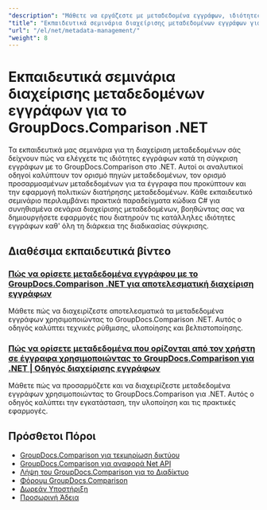 ```yaml
---
"description": "Μάθετε να εργάζεστε με μεταδεδομένα εγγράφων, ιδιότητες και διαμόρφωση μεταδεδομένων σε αποτελέσματα σύγκρισης με το GroupDocs.Comparison για .NET."
"title": "Εκπαιδευτικά σεμινάρια διαχείρισης μεταδεδομένων εγγράφων για το GroupDocs.Comparison .NET"
"url": "/el/net/metadata-management/"
"weight": 8
---
```


# Εκπαιδευτικά σεμινάρια διαχείρισης μεταδεδομένων εγγράφων για το GroupDocs.Comparison .NET

Τα εκπαιδευτικά μας σεμινάρια για τη διαχείριση μεταδεδομένων σάς δείχνουν πώς να ελέγχετε τις ιδιότητες εγγράφων κατά τη σύγκριση εγγράφων με το GroupDocs.Comparison στο .NET. Αυτοί οι αναλυτικοί οδηγοί καλύπτουν τον ορισμό πηγών μεταδεδομένων, τον ορισμό προσαρμοσμένων μεταδεδομένων για τα έγγραφα που προκύπτουν και την εφαρμογή πολιτικών διατήρησης μεταδεδομένων. Κάθε εκπαιδευτικό σεμινάριο περιλαμβάνει πρακτικά παραδείγματα κώδικα C# για συνηθισμένα σενάρια διαχείρισης μεταδεδομένων, βοηθώντας σας να δημιουργήσετε εφαρμογές που διατηρούν τις κατάλληλες ιδιότητες εγγράφων καθ' όλη τη διάρκεια της διαδικασίας σύγκρισης.

## Διαθέσιμα εκπαιδευτικά βίντεο

### [Πώς να ορίσετε μεταδεδομένα εγγράφου με το GroupDocs.Comparison .NET για αποτελεσματική διαχείριση εγγράφων](./guide-groupdocs-comparison-net-metadata-setting/)
Μάθετε πώς να διαχειρίζεστε αποτελεσματικά τα μεταδεδομένα εγγράφων χρησιμοποιώντας το GroupDocs.Comparison .NET. Αυτός ο οδηγός καλύπτει τεχνικές ρύθμισης, υλοποίησης και βελτιστοποίησης.

### [Πώς να ορίσετε μεταδεδομένα που ορίζονται από τον χρήστη σε έγγραφα χρησιμοποιώντας το GroupDocs.Comparison για .NET | Οδηγός διαχείρισης εγγράφων](./set-user-defined-metadata-groupdocs-comparison-net/)
Μάθετε πώς να προσαρμόζετε και να διαχειρίζεστε μεταδεδομένα εγγράφων χρησιμοποιώντας το GroupDocs.Comparison για .NET. Αυτός ο οδηγός καλύπτει την εγκατάσταση, την υλοποίηση και τις πρακτικές εφαρμογές.

## Πρόσθετοι Πόροι

- [GroupDocs.Comparison για τεκμηρίωση δικτύου](https://docs.groupdocs.com/comparison/net/)
- [GroupDocs.Comparison για αναφορά Net API](https://reference.groupdocs.com/comparison/net/)
- [Λήψη του GroupDocs.Comparison για το Διαδίκτυο](https://releases.groupdocs.com/comparison/net/)
- [Φόρουμ GroupDocs.Comparison](https://forum.groupdocs.com/c/comparison)
- [Δωρεάν Υποστήριξη](https://forum.groupdocs.com/)
- [Προσωρινή Άδεια](https://purchase.groupdocs.com/temporary-license/)